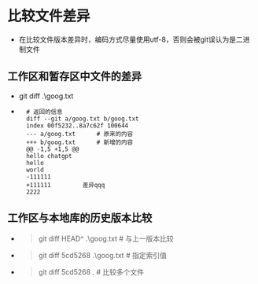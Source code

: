 # 比较文件差异
* 在比较文件版本差异时，编码方式尽量使用utf-8，否则会被git误认为是二进制文件
## 工作区和暂存区中文件的差异
* git diff .\goog.txt
* ```
    # 返回的信息
    diff --git a/goog.txt b/goog.txt
    index 00f5232..8a7c62f 100644
    --- a/goog.txt      # 原来的内容
    +++ b/goog.txt      # 新增的内容
    @@ -1,5 +1,5 @@
    hello chatgpt
    hello
    world
    -111111
    +111111         差异qqq
    2222

## 工作区与本地库的历史版本比较
* > git diff HEAD^ .\goog.txt     # 与上一版本比较
* > git diff 5cd5268 .\goog.txt   # 指定索引值
* > git diff 5cd5268 .            # 比较多个文件